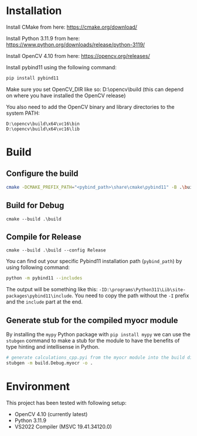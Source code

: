 # Installation

Install CMake from here: https://cmake.org/download/

Install Python 3.11.9 from here: https://www.python.org/downloads/release/python-3119/

Install OpenCV 4.10 from here: https://opencv.org/releases/

Install pybind11 using the following command:

```bash
pip install pybind11
```

Make sure you set OpenCV_DIR like so: D:\opencv\build (this can depend on where you have installed the OpenCV release)

You also need to add the OpenCV binary and library directories to the system PATH:

```
D:\opencv\build\x64\vc16\bin
D:\opencv\build\x64\vc16\lib
```

# Build

## Configure the build

```bash
cmake -DCMAKE_PREFIX_PATH="<pybind_path>\share\cmake\pybind11" -B .\build
```

## Build for Debug

```
cmake --build .\build
```

## Compile for Release

```
cmake --build .\build --config Release
```

You can find out your specific Pybind11 installation path (`pybind_path`) by using following command: 

```bash
python -m pybind11 --includes
```

The output will be something like this: `-ID:\programs\Python311\Lib\site-packages\pybind11\include`.
You need to copy the path without the `-I` prefix and the `include` part at the end.

## Generate stub for the compiled myocr module

By installing the `mypy` Python package with `pip install mypy` we can use the `stubgen` command to make a stub for the module to have the benefits of type hinting and intellisense in Python.

```bash
# generate calculations_cpp.pyi from the myocr module into the build directory
stubgen -m build.Debug.myocr -o .
```

# Environment

This project has been tested with following setup:

- OpenCV 4.10 (currently latest)
- Python 3.11.9
- VS2022 Compiler (MSVC 19.41.34120.0)
